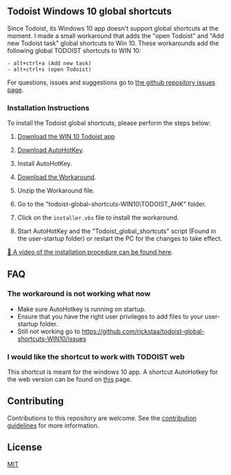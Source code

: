 ## Todoist Windows 10 global shortcuts

Since Todoist, its Windows 10 app doesn't support global shortcuts at the moment. I made a small workaround that adds the "open Todoist" and "Add new Todoist task" global shortcuts to Win 10. These workarounds add the following global TODOIST shortcuts to WIN 10:

    - alt+ctrl+a (Add new task)
    - alt+ctrl+s (open Todoist)

For questions, issues and suggestions go to [the github repository issues page](https://github.com/rickstaa/Todoist_Global_Shortcuts_WIN10/issues).

### Installation Instructions

To install the Todoist global shortcuts, please perform the steps below:

1.  [Download the WIN 10 Todoist app](https://todoist.com/downloads/windows?lang=en)

2.  [Download AutoHotKey](https://autohotkey.com/).

3.  Install AutoHotKey.

4.  [Download the Workaround](https://github.com/rickstaa/todoist-global-shortcuts-WIN10/archive/master.zip).

5.  Unzip the Workaround file.

6.  Go to the "todoist-global-shortcuts-WIN10\\TODOIST_AHK" folder.

7.  Click on the `installer.vbs` file to install the workaround.

8.  Start AutoHotKey and the "Todoist_global_shortcuts" script (Found in the user-startup folder) or restart the PC for the changes to take effect.

[🎥 A video of the installation procedure can be found here](https://youtu.be/ebrUnpQdHzI).

## FAQ

### The workaround is not working what now

-   Make sure AutoHotkey is running on startup.
-   Ensure that you have the right user privileges to add files to your user-startup folder.
-   Still not working go to <https://github.com/rickstaa/todoist-global-shortcuts-WIN10/issues>

### I would like the shortcut to work with TODOIST web

This shortcut is meant for the windows 10 app. A shortcut AutoHotkey for the web version can be found on [this](https://github.com/mgroat/Todoist-Global-Hotkey) page.

## Contributing

Contributions to this repository are welcome. See the [contribution guidelines](https://github.com/rickstaa/todoist-global-shortcuts-WIN10/blob/master/contributing.md) for more information.

## License

[MIT](https://github.com/rickstaa/todoist-global-shortcuts-WIN10/blob/master/LICENSE)
